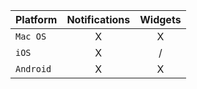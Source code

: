 | Platform    | Notifications | Widgets |
| ---------   | :-----------: | :-----: |
| `Mac OS`    | X             | X       |
| `iOS`       | X             | /       |
| `Android`   | X             | X       |